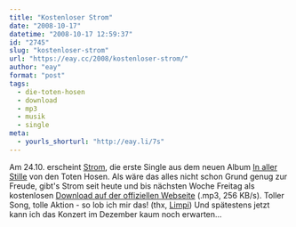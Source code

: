 ```yaml
---
title: "Kostenloser Strom"
date: "2008-10-17"
datetime: "2008-10-17 12:59:37"
id: "2745"
slug: "kostenloser-strom"
url: "https://eay.cc/2008/kostenloser-strom/"
author: "eay"
format: "post"
tags:
  - die-toten-hosen
  - download
  - mp3
  - musik
  - single
meta:
  - yourls_shorturl: "http://eay.li/7s"
---
```


Am 24.10. erscheint [Strom](http://www.amazon.de/exec/obidos/ASIN/B001I45OEY/eayznet-21), die erste Single aus dem neuen Album [In aller Stille](http://www.amazon.de/exec/obidos/ASIN/B001HSO4E2/eayznet-21) von den Toten Hosen. Als wäre das alles nicht schon Grund genug zur Freude, gibt's Strom seit heute und bis nächsten Woche Freitag als kostenlosen [Download auf der offiziellen Webseite](http://www.dietotenhosen.de/strom/) (.mp3, 256 KB/s). Toller Song, tolle Aktion - so lob ich mir das! (thx, [Limpi](http://spaetz.eayz.net/)) Und spätestens jetzt kann ich das Konzert im Dezember kaum noch erwarten...
